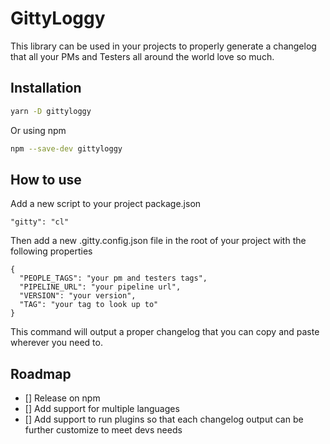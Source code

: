 # GittyLoggy

This library can be used in your projects to properly generate a changelog
that all your PMs and Testers all around the world love so much.

## Installation

```bash
yarn -D gittyloggy
```

Or using npm

```bash
npm --save-dev gittyloggy
```

## How to use

Add a new script to your project package.json

```
"gitty": "cl"
```

Then add a new .gitty.config.json file in the root of your project with the following properties

```json5
{
  "PEOPLE_TAGS": "your pm and testers tags",
  "PIPELINE_URL": "your pipeline url",
  "VERSION": "your version",
  "TAG": "your tag to look up to"
}
```

This command will output a proper changelog that you can copy and paste wherever you need to.

## Roadmap

- [] Release on npm
- [] Add support for multiple languages
- [] Add support to run plugins so that each changelog output can be further customize to meet devs needs
